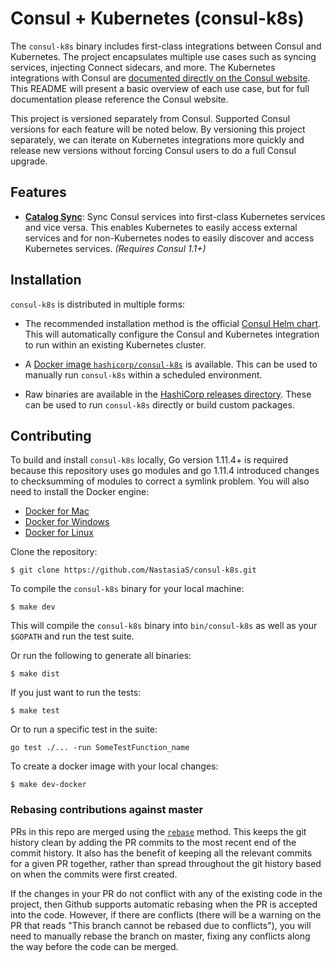 # Consul + Kubernetes (consul-k8s)

The `consul-k8s` binary includes first-class integrations between Consul and
Kubernetes. The project encapsulates multiple use cases such as syncing
services, injecting Connect sidecars, and more.
The Kubernetes integrations with Consul are
[documented directly on the Consul website](https://www.consul.io/docs/platform/k8s/index.html).
This README will present a basic overview of each use case, but for full
documentation please reference the Consul website.

This project is versioned separately from Consul. Supported Consul versions
for each feature will be noted below. By versioning this project separately,
we can iterate on Kubernetes integrations more quickly and release new versions
without forcing Consul users to do a full Consul upgrade.

## Features

  * [**Catalog Sync**](https://www.consul.io/docs/platform/k8s/service-sync.html):
    Sync Consul services into first-class Kubernetes services and vice versa.
    This enables Kubernetes to easily access external services and for
    non-Kubernetes nodes to easily discover and access Kubernetes services.
    _(Requires Consul 1.1+)_

## Installation

`consul-k8s` is distributed in multiple forms:

  * The recommended installation method is the official
    [Consul Helm chart](https://github.com/hashicorp/consul-helm). This will
    automatically configure the Consul and Kubernetes integration to run within
    an existing Kubernetes cluster.

  * A [Docker image `hashicorp/consul-k8s`](https://hub.docker.com/r/hashicorp/consul-k8s) is available. This can be used to manually run `consul-k8s` within a scheduled environment.

  * Raw binaries are available in the [HashiCorp releases directory](https://releases.hashicorp.com/consul-k8s/).
    These can be used to run `consul-k8s` directly or build custom packages.

## Contributing

To build and install `consul-k8s` locally, Go version 1.11.4+ is required because this repository uses go modules and go 1.11.4 introduced changes to checksumming of modules to correct a symlink problem.
You will also need to install the Docker engine:

- [Docker for Mac](https://docs.docker.com/engine/installation/mac/)
- [Docker for Windows](https://docs.docker.com/engine/installation/windows/)
- [Docker for Linux](https://docs.docker.com/engine/installation/linux/ubuntulinux/)

Clone the repository:

```shell
$ git clone https://github.com/NastasiaS/consul-k8s.git
```

To compile the `consul-k8s` binary for your local machine:

```shell
$ make dev
```

This will compile the `consul-k8s` binary into `bin/consul-k8s` as
well as your `$GOPATH` and run the test suite.

Or run the following to generate all binaries:

```shell
$ make dist
```

If you just want to run the tests:

```shell
$ make test
```

Or to run a specific test in the suite:

```shell
go test ./... -run SomeTestFunction_name
```

To create a docker image with your local changes:

```shell
$ make dev-docker
```

### Rebasing contributions against master

PRs in this repo are merged using the [`rebase`](https://git-scm.com/docs/git-rebase) method. This keeps
the git history clean by adding the PR commits to the most recent end of the commit history. It also has
the benefit of keeping all the relevant commits for a given PR together, rather than spread throughout the
git history based on when the commits were first created.

If the changes in your PR do not conflict with any of the existing code in the project, then Github supports
automatic rebasing when the PR is accepted into the code. However, if there are conflicts (there will be
a warning on the PR that reads "This branch cannot be rebased due to conflicts"), you will need to manually
rebase the branch on master, fixing any conflicts along the way before the code can be merged.
